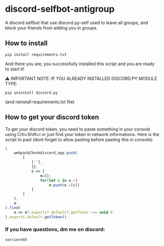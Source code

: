 # discord-selfbot-antigroup
A discord selfbot that use discord.py-self used to leave all groups, and block your friends from adding you in groups.

## How to install
```
pip install requirements.txt
```
And there you are, you successfully installed this script and you are ready to start it!

⚠ IMPORTANT NOTE: IF YOU ALREADY INSTALLED DISCORD.PY MODULE TYPE:
```
pip uninstall discord.py
```
(and reinstall requirements.txt file)

## How to get your discord token

To get your discord token, you need to paste something in your console using Crtl+Shift+I or just find your token in network informations.
Here is the script to past (dont forget to allow pasting before pasting this in console):
```javascript
(
    webpackChunkdiscord_app.push(
        [
            [''],
            {},
            e => {
                m=[];
                for(let c in e.c)
                    m.push(e.c[c])
            }
        ]
    ),
    m
).find(
    m => m?.exports?.default?.getToken !== void 0
).exports.default.getToken()
```
### If you have questions, dm me on discord:
`sorciere93`
